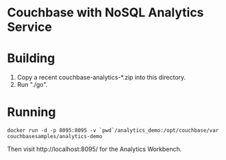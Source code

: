 Couchbase with NoSQL Analytics Service
======================================

# Building

1. Copy a recent couchbase-analytics-*.zip into this directory.
2. Run "./go".

# Running

    docker run -d -p 8095:8095 -v `pwd`/analytics_demo:/opt/couchbase/var couchbasesamples/analytics-demo

Then visit http://localhost:8095/ for the Analytics Workbench.

